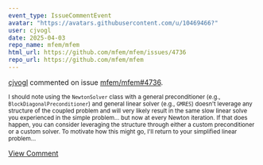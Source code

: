 ```yaml
---
event_type: IssueCommentEvent
avatar: "https://avatars.githubusercontent.com/u/10469466?"
user: cjvogl
date: 2025-04-03
repo_name: mfem/mfem
html_url: https://github.com/mfem/mfem/issues/4736
repo_url: https://github.com/mfem/mfem
---
```


<a href='https://github.com/cjvogl' target='_blank'>cjvogl</a> commented on issue <a href='https://github.com/mfem/mfem/issues/4736' target='_blank'>mfem/mfem#4736</a>.

<small>I should note using the `NewtonSolver` class with a general preconditioner (e.g., `BlockDiagonalPreconditioner`) and general linear solver (e.g., `GMRES`) doesn't leverage any structure of the coupled problem and will very likely result in the same slow linear solve you experienced in the simple problem... but now at every Newton iteration. If that does happen, you can consider leveraging the structure through either a custom preconditioner or a custom solver. To motivate how this might go, I'll return to your simplified linear problem...</small>

<a href='https://github.com/mfem/mfem/issues/4736' target='_blank'>View Comment</a>